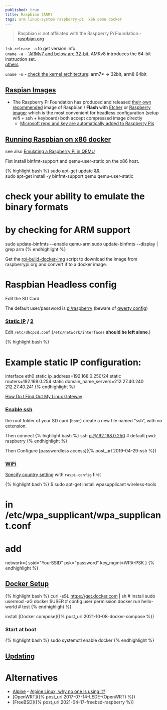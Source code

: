 ```yaml
---
published: true
title: Raspbian (ARM)
tags: arm linux-system raspberry-pi  x86 qemu docker
---
```

> Raspbian is not affiliated with the Raspberry Pi Foundation.- [raspbian.org](https://www.raspbian.org/)


`lsb_release -a` to get version info  
`uname -a` - [`ARMv7 and below are 32-bit.](https://amalgjose.com/2018/08/09/how-to-check-whether-a-raspberry-pi-is-32-bit-or-64-bit/)  AMRv8 introduces the 64-bit instruction set.   
[others](https://www.maketecheasier.com/finding-raspberry-pi-system-information/)


`uname -m` - [check the kernel architecture](https://unix.stackexchange.com/questions/136407/is-my-linux-arm-32-or-64-bit/136519#136519): arm7* -> 32bit, arm8 64bit

## [Raspian Images](https://www.raspbian.org/RaspbianImages)
- The Raspberry Pi Foundation has produced and released [their own recommended](https://www.raspberrypi.org/software/operating-systems/#raspberry-pi-os-32-bit) image of Raspbian /  **Flash** with [Etcher](https://www.balena.io/etcher/) or [Raspberry imager](https://www.raspberrypi.com/software/)  which is the most convenient for headless configuration (setup wifi + ssh + keyboard) both accept compressed image directly
	- [Microsoft repo and key are automatically added to Raspberry Pis](https://www.jeffgeerling.com/blog/2021/microsoft-repo-and-key-are-automatically-added-raspberry-pis)

## [Running Raspbian on x86 docker](http://blog.guiraudet.com/raspberrypi/2016/03/03/raspbian-image-for-docker.html)

see also [Emulating a Raspberry Pi in QEMU](https://interrupt.memfault.com/blog/emulating-raspberry-pi-in-qemu#emulating-a-raspberry-pi-in-qemu)

Fist install binfmt-support and qemu-user-static on the x86 host.

{% highlight bash %}
sudo apt-get update && \
sudo apt-get install -y binfmt-support qemu qemu-user-static 

# check your ability to emulate the binary formats 
# by checking for ARM support 
sudo update-binfmts --enable qemu-arm
sudo update-binfmts --display | grep arm
{% endhighlight %}

Get the [rpi-build-docker-img](https://raw.githubusercontent.com/jguiraudet/jguiraudet.github.io/master/_includes/bin/rpi-build-docker-img) script to download the image from raspberrypi.org and convert if to a docker image.

# Raspbian Headless config
Edit the SD Card

The default user/password is [pi/raspberry](https://pimylifeup.com/default-raspbian-username-and-password/) (beware of [qwerty config](https://raspberrytips.com/keyboard-layout-on-raspberry-pi/))

### [Static IP](https://raspberrypi.stackexchange.com/questions/37916/setting-up-a-static-ip-address-on-raspian-jessie) / [2](https://raspberrypi.stackexchange.com/questions/37920/how-do-i-set-up-networking-wifi-static-ip-address-on-raspbian-raspberry-pi-os)

Edit `/etc/dhcpcd.conf` (`/etc/network/interfaces` **should be left alone**.)

{% highlight bash %}
# Example static IP configuration:
interface eth0
static ip_address=192.168.0.250/24
static routers=192.168.0.254
static domain_name_servers=212.27.40.240 212.27.40.241
{% endhighlight %}

[How Do I Find Out My Linux Gateway](https://www.cyberciti.biz/faq/how-to-find-gateway-ip-address/)

### [Enable ssh](https://roboticsbackend.com/enable-ssh-on-raspberry-pi-raspbian/)
the root folder of your SD card (`boot`) create a new file named “ssh”, with no extension.

Then connect 
{% highlight bash %}
ssh pi@192.168.0.250	# default pwd: raspberry
{% endhighlight %}

Then Configure [passwordless access]({% post_url 2019-04-29-ssh %})


### [WiFi](https://www.maketecheasier.com/setup-wifi-on-raspberry-pi/)

[Specify country setting](https://raspberrypi.stackexchange.com/questions/43720/disable-wifi-wlan0-on-pi-3/113815#113815) with `raspi-config` first

{% highlight bash %}
$ sudo apt-get install wpasupplicant wireless-tools

# in /etc/wpa_supplicant/wpa_supplicant.conf
# add 
network={
        ssid="YourSSID"
        psk="password"
        key_mgmt=WPA-PSK
}
{% endhighlight %}

## [Docker Setup](https://dev.to/elalemanyo/how-to-install-docker-and-docker-compose-on-raspberry-pi-1mo)

{% highlight bash %}
curl -sSL https://get.docker.com | sh # install
sudo usermod -aG docker $USER         # config user permission
docker run hello-world                # test
{% endhighlight %}

install [Docker compose]({% post_url 2021-10-08-docker-compose %})

### Start at boot
{% highlight bash %}
sudo systemctl enable docker
{% endhighlight %}

## [Updating](https://www.raspberrypi.org/documentation/computers/os.html#updating-and-upgrading-raspberry-pi-os)

# Alternatives
- [Alpine](https://wiki.alpinelinux.org/wiki/Raspberry_Pi) - [Alpine Linux, why no one is using it?](https://www.reddit.com/r/linux/comments/3mqqtx/alpine_linux_why_no_one_is_using_it/cvhiaz2?utm_source=share&utm_medium=web2x&context=3)
- [OpenWRT]({% post_url 2017-07-14-LEDE-(OpenWRT) %})
- [FreeBSD]({% post_url 2021-04-17-freebsd-raspberry %})
